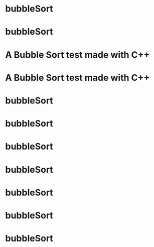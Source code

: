 # bubbleSort
# bubbleSort
# A Bubble Sort test made with C++
# A Bubble Sort test made with C++
# bubbleSort
# bubbleSort
# bubbleSort
# bubbleSort
# bubbleSort
# bubbleSort
# bubbleSort
